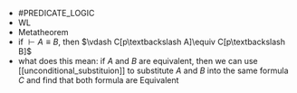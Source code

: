 - #PREDICATE_LOGIC 
- WL
- Metatheorem
- if $\vdash A \equiv B$, then $\vdash C[p\textbackslash A]\equiv C[p\textbackslash B]$  
- what does this mean: if $A$ and $B$ are equivalent, then we can use [[unconditional_substituion]] to substitute $A$ and $B$ into the same formula $C$ and find that both formula are Equivalent